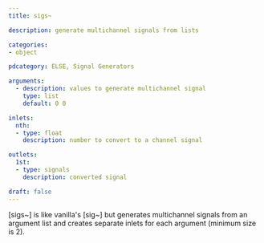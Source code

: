 ```yaml
---
title: sigs~

description: generate multichannel signals from lists

categories:
- object

pdcategory: ELSE, Signal Generators

arguments:
  - description: values to generate multichannel signal
    type: list
    default: 0 0

inlets:
  nth:
  - type: float
    description: number to convert to a channel signal

outlets:
  1st:
  - type: signals
    description: converted signal

draft: false
---
```


[sigs~] is like vanilla's [sig~] but generates multichannel signals from an argument list and creates separate inlets for each argument (minimum size is 2).

